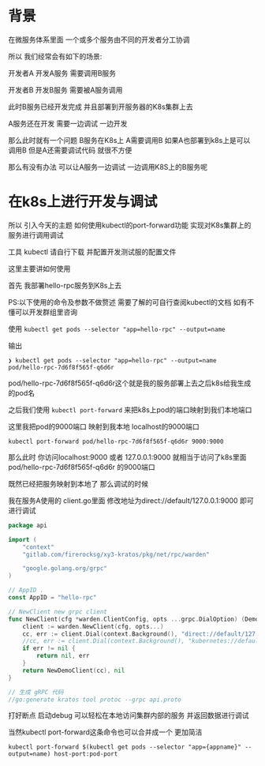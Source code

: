 # 背景
在微服务体系里面 一个或多个服务由不同的开发者分工协调

所以 我们经常会有如下的场景:

开发者A 开发A服务 需要调用B服务

开发者B 开发B服务 需要被A服务调用

此时B服务已经开发完成 并且部署到开服务器的K8s集群上去

A服务还在开发 需要一边调试 一边开发

那么此时就有一个问题 B服务在K8s上 A需要调用B 如果A也部署到k8s上是可以调用B 但是A还需要调试代码 就很不方便

那么有没有办法 可以让A服务一边调试 一边调用K8S上的B服务呢

# 在k8s上进行开发与调试
所以 引入今天的主题 如何使用kubectl的port-forward功能 实现对K8s集群上的服务进行调用调试

工具 kubectl 请自行下载 并配置开发测试服的配置文件

这里主要讲如何使用

首先 我部署hello-rpc服务到K8s上去

PS:以下使用的命令及参数不做赘述 需要了解的可自行查阅kubectl的文档 如有不懂可以开发群组里咨询

使用 ```kubectl get pods --selector "app=hello-rpc" --output=name```

输出 
```
❯ kubectl get pods --selector "app=hello-rpc" --output=name
pod/hello-rpc-7d6f8f565f-q6d6r
```

pod/hello-rpc-7d6f8f565f-q6d6r这个就是我的服务部署上去之后k8s给我生成的pod名

之后我们使用 ```kubectl port-forward``` 来把k8s上pod的端口映射到我们本地端口

这里我把pod的9000端口 映射到我本地 localhost的9000端口

```kubectl port-forward pod/hello-rpc-7d6f8f565f-q6d6r 9000:9000```

那么此时 你访问localhost:9000 或者 127.0.0.1:9000 就相当于访问了k8s里面 pod/hello-rpc-7d6f8f565f-q6d6r 的9000端口

既然已经把服务映射到本地了 那么调试的时候 

我在服务A使用的 client.go里面 修改地址为direct://default/127.0.0.1:9000 即可进行调试

```go
package api

import (
	"context"
	"gitlab.com/firerocksg/xy3-kratos/pkg/net/rpc/warden"

	"google.golang.org/grpc"
)

// AppID .
const AppID = "hello-rpc"

// NewClient new grpc client
func NewClient(cfg *warden.ClientConfig, opts ...grpc.DialOption) (DemoClient, error) {
	client := warden.NewClient(cfg, opts...)
	cc, err := client.Dial(context.Background(), "direct://default/127.0.0.1:9000")
	//cc, err := client.Dial(context.Background(), "kubernetes://default/hello-rpc:rpc")
	if err != nil {
		return nil, err
	}
	return NewDemoClient(cc), nil
}

// 生成 gRPC 代码
//go:generate kratos tool protoc --grpc api.proto

```

打好断点 启动debug 可以轻松在本地访问集群内部的服务 并返回数据进行调试


当然kubectl port-forward这条命令也可以合并成一个 更加简洁

```
kubectl port-forward $(kubectl get pods --selector "app={appname}" --output=name) host-port:pod-port
```